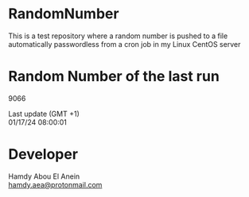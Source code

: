 # RandomNumber    
This is a test repository where a random number is pushed to a file automatically passwordless from a cron job in my Linux CentOS server    
# Random Number of the last run   
9066
      
Last update (GMT +1)    
01/17/24 08:00:01
# Developer    
Hamdy Abou El Anein   
hamdy.aea@protonmail.com
